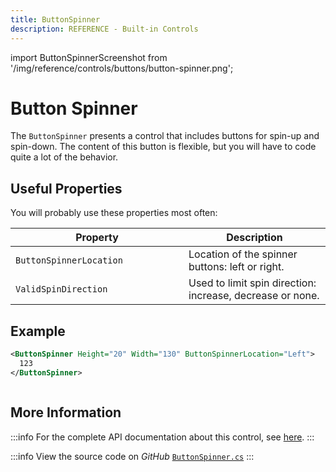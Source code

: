 ```yaml
---
title: ButtonSpinner
description: REFERENCE - Built-in Controls
---
```


import ButtonSpinnerScreenshot from '/img/reference/controls/buttons/button-spinner.png';

# Button Spinner

The `ButtonSpinner` presents a control that includes buttons for spin-up and spin-down. The content of this button is flexible, but you will have to code quite a lot of the behavior.

## Useful Properties

You will probably use these properties most often:

<table><thead><tr><th width="261">Property</th><th>Description</th></tr></thead><tbody><tr><td><code>ButtonSpinnerLocation</code></td><td>Location of the spinner buttons: left or right.</td></tr><tr><td><code>ValidSpinDirection</code></td><td>Used to limit spin direction: increase, decrease or none. </td></tr></tbody></table>

## Example

```xml
<ButtonSpinner Height="20" Width="130" ButtonSpinnerLocation="Left">
  123
</ButtonSpinner>
```

<img src={ButtonSpinnerScreenshot} alt=''/>

## More Information

:::info
For the complete API documentation about this control, see [here](https://api-docs.avaloniaui.net/docs/T_Avalonia_Controls_ButtonSpinner).
:::

:::info
View the source code on _GitHub_ [`ButtonSpinner.cs`](https://github.com/AvaloniaUI/Avalonia/blob/master/src/Avalonia.Controls/ButtonSpinner.cs)
:::
